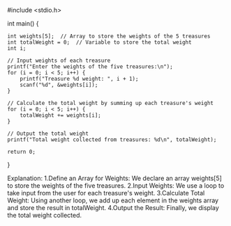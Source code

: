 #include <stdio.h>

int main() 
{
    
    int weights[5];  // Array to store the weights of the 5 treasures
    int totalWeight = 0;  // Variable to store the total weight
    int i;

    // Input weights of each treasure
    printf("Enter the weights of the five treasures:\n");
    for (i = 0; i < 5; i++) {
        printf("Treasure %d weight: ", i + 1);
        scanf("%d", &weights[i]);
    }

    // Calculate the total weight by summing up each treasure's weight
    for (i = 0; i < 5; i++) {
        totalWeight += weights[i];
    }

    // Output the total weight
    printf("Total weight collected from treasures: %d\n", totalWeight);

    return 0;
}


Explanation:
1.Define an Array for Weights: We declare an array weights[5] to store the weights of the five treasures.
2.Input Weights: We use a loop to take input from the user for each treasure's weight.
3.Calculate Total Weight: Using another loop, we add up each element in the weights array and store the result in totalWeight.
4.Output the Result: Finally, we display the total weight collected.
